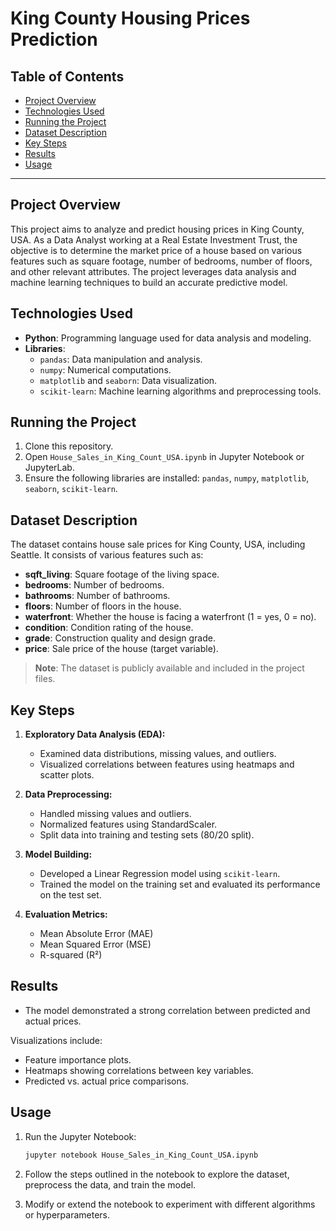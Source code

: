 # King County Housing Prices Prediction

## Table of Contents

- [Project Overview](#project-overview)
- [Technologies Used](#technologies-used)
- [Running the Project](#running-the-project)
- [Dataset Description](#dataset-description)
- [Key Steps](#key-steps)
- [Results](#results)
- [Usage](#usage)

---

## Project Overview

This project aims to analyze and predict housing prices in King County, USA. As a Data Analyst working at a Real Estate Investment Trust, the objective is to determine the market price of a house based on various features such as square footage, number of bedrooms, number of floors, and other relevant attributes. The project leverages data analysis and machine learning techniques to build an accurate predictive model.

## Technologies Used

- **Python**: Programming language used for data analysis and modeling.
- **Libraries**:
  - `pandas`: Data manipulation and analysis.
  - `numpy`: Numerical computations.
  - `matplotlib` and `seaborn`: Data visualization.
  - `scikit-learn`: Machine learning algorithms and preprocessing tools.

## Running the Project

1. Clone this repository.
2. Open `House_Sales_in_King_Count_USA.ipynb` in Jupyter Notebook or JupyterLab.
3. Ensure the following libraries are installed: `pandas`, `numpy`, `matplotlib`, `seaborn`, `scikit-learn`.

## Dataset Description

The dataset contains house sale prices for King County, USA, including Seattle. It consists of various features such as:

- **sqft_living**: Square footage of the living space.
- **bedrooms**: Number of bedrooms.
- **bathrooms**: Number of bathrooms.
- **floors**: Number of floors in the house.
- **waterfront**: Whether the house is facing a waterfront (1 = yes, 0 = no).
- **condition**: Condition rating of the house.
- **grade**: Construction quality and design grade.
- **price**: Sale price of the house (target variable).

> **Note**: The dataset is publicly available and included in the project files.

## Key Steps

1. **Exploratory Data Analysis (EDA):**
   - Examined data distributions, missing values, and outliers.
   - Visualized correlations between features using heatmaps and scatter plots.

2. **Data Preprocessing:**
   - Handled missing values and outliers.
   - Normalized features using StandardScaler.
   - Split data into training and testing sets (80/20 split).

3. **Model Building:**
   - Developed a Linear Regression model using `scikit-learn`.
   - Trained the model on the training set and evaluated its performance on the test set.

4. **Evaluation Metrics:**
   - Mean Absolute Error (MAE)
   - Mean Squared Error (MSE)
   - R-squared (R²)

## Results

- The model demonstrated a strong correlation between predicted and actual prices.

Visualizations include:
- Feature importance plots.
- Heatmaps showing correlations between key variables.
- Predicted vs. actual price comparisons.

## Usage

1. Run the Jupyter Notebook:
   ```bash
   jupyter notebook House_Sales_in_King_Count_USA.ipynb
   ```

2. Follow the steps outlined in the notebook to explore the dataset, preprocess the data, and train the model.

3. Modify or extend the notebook to experiment with different algorithms or hyperparameters.
